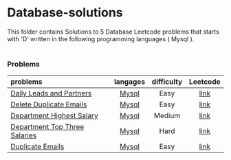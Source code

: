 # Database-solutions
This folder contains Solutions to 5 Database Leetcode problems that starts with 'D' written in the following programming languages ( Mysql ).<br><br>
### Problems ###
|problems|langages|difficulty|Leetcode|
|:-------|:------:|:--------:|:------:|
|[Daily Leads and Partners](./Daily%20Leads%20and%20Partners)|[Mysql](./scripts/database/D/Daily%20Leads%20and%20Partners/Daily%20Leads%20and%20Partners.sql)|Easy|[link](https://leetcode.com/problems/daily-leads-and-partners)|
|[Delete Duplicate Emails](./Delete%20Duplicate%20Emails)|[Mysql](./scripts/database/D/Delete%20Duplicate%20Emails/Delete%20Duplicate%20Emails.sql)|Easy|[link](https://leetcode.com/problems/delete-duplicate-emails)|
|[Department Highest Salary](./Department%20Highest%20Salary)|[Mysql](./scripts/database/D/Department%20Highest%20Salary/Department%20Highest%20Salary.sql)|Medium|[link](https://leetcode.com/problems/department-highest-salary)|
|[Department Top Three Salaries](./Department%20Top%20Three%20Salaries)|[Mysql](./scripts/database/D/Department%20Top%20Three%20Salaries/Department%20Top%20Three%20Salaries.sql)|Hard|[link](https://leetcode.com/problems/department-top-three-salaries)|
|[Duplicate Emails](./Duplicate%20Emails)|[Mysql](./scripts/database/D/Duplicate%20Emails/Duplicate%20Emails.sql)|Easy|[link](https://leetcode.com/problems/duplicate-emails)|